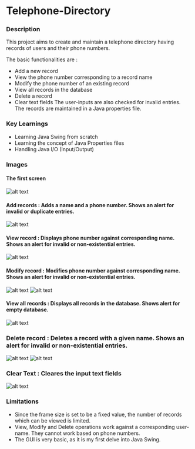 # Telephone-Directory

### Description
This project aims to create and maintain a telephone directory having records of users and their phone numbers.

The basic functionalities are :
- Add a new record
- View the phone number corresponding to a record name
- Modify the phone number of an existing record
- View all records in the database
- Delete a record
- Clear text fields
The user-inputs are also checked for invalid entries.
The records are maintained in a Java properties file.

### Key Learnings
- Learning Java Swing from scratch
- Learning the concept of Java Properties files
- Handling Java I/O (Input/Output)

### Images
#### The first screen
![alt text](https://github.com/Meghna180401/Telephone-Directory/blob/main/Images/first-screen.png)

#### Add records : Adds a name and a phone number. Shows an alert for invalid or duplicate entries.
![alt text](https://github.com/Meghna180401/Telephone-Directory/blob/main/Images/add-record-valid.png)

#### View record : Displays phone number against corresponding name. Shows an alert for invalid or non-existential entries.
![alt text](https://github.com/Meghna180401/Telephone-Directory/blob/main/Images/view-record.png)

#### Modify record : Modifies phone number against corresponding name. Shows an alert for invalid or non-existential entries.
![alt text](https://github.com/Meghna180401/Telephone-Directory/blob/main/Images/modify-1.png)
![alt text](https://github.com/Meghna180401/Telephone-Directory/blob/main/Images/modify-2.png)

#### View all records : Displays all records in the database. Shows alert for empty database.
![alt text](https://github.com/Meghna180401/Telephone-Directory/blob/main/Images/view-all.png)

### Delete record : Deletes a record with a given name. Shows an alert for invalid or non-existential entries.
![alt text](https://github.com/Meghna180401/Telephone-Directory/blob/main/Images/delete-1.png)
![alt text](https://github.com/Meghna180401/Telephone-Directory/blob/main/Images/delete-2.png)

### Clear Text : Cleares the input text fields
![alt text](https://github.com/Meghna180401/Telephone-Directory/blob/main/Images/clear.png)


### Limitations
- Since the frame size is set to be a fixed value, the number of records which can be viewed is limited. 
- View, Modify and Delete operations work against a corresponding user-name. They cannot work based on phone numbers.
- The GUI is very basic, as it is my first delve into Java Swing.

